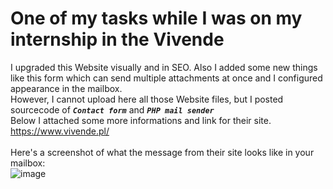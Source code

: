 # One of my tasks while I was on my internship in the Vivende

I upgraded this Website visually and in SEO. Also I added some new things like this form which can send multiple attachments at once and I configured appearance in the mailbox.<br>
However, I cannot upload here all those Website files, but I posted sourcecode of <b><i>`Contact form`</i></b> and <b><i>`PHP mail sender`</i></b><br>
Below I attached some more informations and link for their site.<br>
https://www.vivende.pl/<br><br>
Here's a screenshot of what the message from their site looks like in your mailbox:<br>
![image](https://github.com/XarrrdaS/main/assets/94650404/95742fd3-5729-477f-934e-47eaab02db47)
